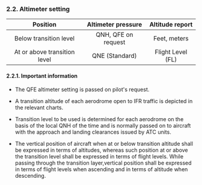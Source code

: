 ### 	2.2. Altimeter setting

|           Position           | Altimeter pressure  |  Altitude report  |
| :--------------------------: | :-----------------: | :---------------: |
|    Below transition level    | QNH, QFE on request |   Feet, meters    |
| At or above transition level |   QNE (Standard)    | Flight Level (FL) |

#### **2.2.1. Important information**

- The QFE altimeter setting is passed on pilot's request.
- A transition altitude of each aerodrome open to IFR traffic is depicted in the relevant charts.
- Transition level to be used is determined for each aerodrome  on  the  basis  of  the  local  QNH  of  the time and is normally passed on to aircraft with the approach  and  landing  clearances  issued  by  ATC units.

- The vertical position of aircraft when at or below transition  altitude  shall  be  expressed  in  terms  of altitudes,  whereas  such  position  at  or  above  the transition level shall be expressed in terms of flight levels.  While  passing  through  the  transition  layer,vertical  position  shall  be  expressed  in  terms  of flight  levels  when  ascending  and  in  terms  of altitude when descending.